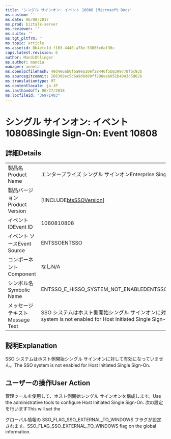 ```yaml
---
title: 'シングル サインオン: イベント 10808 |Microsoft Docs'
ms.custom: ''
ms.date: 06/08/2017
ms.prod: biztalk-server
ms.reviewer: ''
ms.suite: ''
ms.tgt_pltfrm: ''
ms.topic: article
ms.assetid: 0b4efc1d-f163-4440-a78e-53065c6af36c
caps.latest.revision: 6
author: MandiOhlinger
ms.author: mandia
manager: anneta
ms.openlocfilehash: 49d4e6ab0f6a9ea10ef28440f5b8399778fbc93b
ms.sourcegitcommit: 266308ec5c6a9d8d80ff298ee6051b4843c5d626
ms.translationtype: MT
ms.contentlocale: ja-JP
ms.lasthandoff: 06/27/2018
ms.locfileid: "36971403"
---
```

# <a name="single-sign-on-event-10808"></a><span data-ttu-id="81a79-102">シングル サインオン: イベント 10808</span><span class="sxs-lookup"><span data-stu-id="81a79-102">Single Sign-On: Event 10808</span></span>
## <a name="details"></a><span data-ttu-id="81a79-103">詳細</span><span class="sxs-lookup"><span data-stu-id="81a79-103">Details</span></span>  
  
|                 |                                                                  |
|-----------------|------------------------------------------------------------------|
|  <span data-ttu-id="81a79-104">製品名</span><span class="sxs-lookup"><span data-stu-id="81a79-104">Product Name</span></span>   |                    <span data-ttu-id="81a79-105">エンタープライズ シングル サインオン</span><span class="sxs-lookup"><span data-stu-id="81a79-105">Enterprise Single Sign-On</span></span>                     |
| <span data-ttu-id="81a79-106">製品バージョン</span><span class="sxs-lookup"><span data-stu-id="81a79-106">Product Version</span></span> |    [!INCLUDE[btsSSOVersion](../includes/btsssoversion-md.md)]    |
|    <span data-ttu-id="81a79-107">イベント ID</span><span class="sxs-lookup"><span data-stu-id="81a79-107">Event ID</span></span>     |                              <span data-ttu-id="81a79-108">10808</span><span class="sxs-lookup"><span data-stu-id="81a79-108">10808</span></span>                               |
|  <span data-ttu-id="81a79-109">イベント ソース</span><span class="sxs-lookup"><span data-stu-id="81a79-109">Event Source</span></span>   |                              <span data-ttu-id="81a79-110">ENTSSO</span><span class="sxs-lookup"><span data-stu-id="81a79-110">ENTSSO</span></span>                              |
|    <span data-ttu-id="81a79-111">コンポーネント</span><span class="sxs-lookup"><span data-stu-id="81a79-111">Component</span></span>    |                               <span data-ttu-id="81a79-112">なし</span><span class="sxs-lookup"><span data-stu-id="81a79-112">N/A</span></span>                                |
|  <span data-ttu-id="81a79-113">シンボル名</span><span class="sxs-lookup"><span data-stu-id="81a79-113">Symbolic Name</span></span>  |                <span data-ttu-id="81a79-114">ENTSSO_E_HISSO_SYSTEM_NOT_ENABLED</span><span class="sxs-lookup"><span data-stu-id="81a79-114">ENTSSO_E_HISSO_SYSTEM_NOT_ENABLED</span></span>                 |
|  <span data-ttu-id="81a79-115">メッセージ テキスト</span><span class="sxs-lookup"><span data-stu-id="81a79-115">Message Text</span></span>   | <span data-ttu-id="81a79-116">SSO システムはホスト側開始シングル サインオンに対して有効になっていません。</span><span class="sxs-lookup"><span data-stu-id="81a79-116">The SSO system is not enabled for Host Initiated Single Sign-On.</span></span> |
  
## <a name="explanation"></a><span data-ttu-id="81a79-117">説明</span><span class="sxs-lookup"><span data-stu-id="81a79-117">Explanation</span></span>  
 <span data-ttu-id="81a79-118">SSO システムはホスト側開始シングル サインオンに対して有効になっていません。</span><span class="sxs-lookup"><span data-stu-id="81a79-118">The SSO system is not enabled for Host Initiated Single Sign-On.</span></span>  
  
## <a name="user-action"></a><span data-ttu-id="81a79-119">ユーザーの操作</span><span class="sxs-lookup"><span data-stu-id="81a79-119">User Action</span></span>  
 <span data-ttu-id="81a79-120">管理ツールを使用して、ホスト側開始シングル サインオンを構成します。</span><span class="sxs-lookup"><span data-stu-id="81a79-120">Use the administrative tools to configure Host Initiated Single Sign-On.</span></span> <span data-ttu-id="81a79-121">次の設定を行います</span><span class="sxs-lookup"><span data-stu-id="81a79-121">This will set the</span></span>  
  
 <span data-ttu-id="81a79-122">グローバル情報の SSO_FLAG_SSO_EXTERNAL_TO_WINDOWS フラグが設定されます。</span><span class="sxs-lookup"><span data-stu-id="81a79-122">SSO_FLAG_SSO_EXTERNAL_TO_WINDOWS flag on the global information.</span></span>